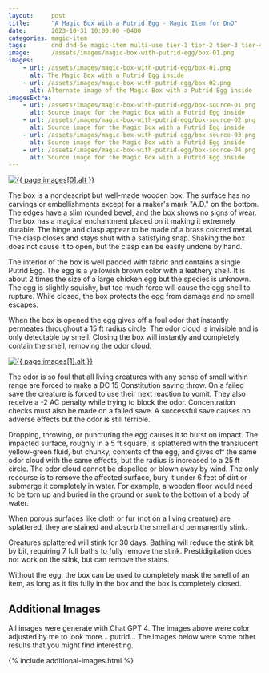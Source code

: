 ```yaml
---
layout:     post
title:      "A Magic Box with a Putrid Egg - Magic Item for DnD"
date:       2023-10-31 10:00:00 -0400
categories: magic-item
tags:       dnd dnd-5e magic-item multi-use tier-1 tier-2 tier-3 tier-4
image:      /assets/images/magic-box-with-putrid-egg/box-01.png
images:
    - url: /assets/images/magic-box-with-putrid-egg/box-01.png
      alt: The Magic Box with a Putrid Egg inside
    - url: /assets/images/magic-box-with-putrid-egg/box-02.png
      alt: Alternate image of the Magic Box with a Putrid Egg inside
imagesExtra:
    - url: /assets/images/magic-box-with-putrid-egg/box-source-01.png
      alt: Source image for the Magic Box with a Putrid Egg inside
    - url: /assets/images/magic-box-with-putrid-egg/box-source-02.png
      alt: Source image for the Magic Box with a Putrid Egg inside
    - url: /assets/images/magic-box-with-putrid-egg/box-source-03.png
      alt: Source image for the Magic Box with a Putrid Egg inside
    - url: /assets/images/magic-box-with-putrid-egg/box-source-04.png
      alt: Source image for the Magic Box with a Putrid Egg inside
---
```


<a href="{{ page.images[0].url }}" class="image-right" title="{{ page.images[0].alt }}">
    <img src="{{ page.images[0].url }}" alt="{{ page.images[0].alt }}" />
</a>

The box is a nondescript but well-made wooden box. The surface has no carvings or embellishments except for a maker's mark "A.D." on the bottom.  The edges have a slim rounded bevel, and the box shows no signs of wear. The box has a magical enchantment placed on it making it extremely durable.  The hinge and clasp appear to be made of a brass colored metal. The clasp closes and stays shut with a satisfying snap. Shaking the box does not cause it to open, but the clasp can be easily undone by hand.

The interior of the box is well padded with fabric and contains a single Putrid Egg. The egg is a yellowish brown color with a leathery shell. It is about 2 times the size of a large chicken egg but the species is unknown. The egg is slightly squishy, but too much force will cause the egg shell to rupture. While closed, the box protects the egg from damage and no smell escapes.

When the box is opened the egg gives off a foul odor that instantly permeates throughout a 15 ft radius circle. The odor cloud is invisible and is only detectable by smell. Closing the box will instantly and completely contain the smell, removing the odor cloud.

<a href="{{ page.images[1].url }}" class="image-left" title="{{ page.images[1].alt }}">
    <img src="{{ page.images[1].url }}" alt="{{ page.images[1].alt }}" />
</a>

The odor is so foul that all living creatures with any sense of smell within range are forced to make a DC 15 Constitution saving throw. On a failed save the creature is forced to use their next reaction to vomit. They also receive a -2 AC penalty while trying to block the odor. Concentration checks must also be made on a failed save. A successful save causes no adverse effects but the odor is still terrible.

Dropping, throwing, or puncturing the egg causes it to burst on impact. The impacted surface, roughly in a 5 ft square, is splattered with the translucent yellow-green fluid, but chunky, contents of the egg, and gives off the same odor cloud with the same effects, but the radius is increased to a 25 ft circle. The odor cloud cannot be dispelled or blown away by wind. The only recourse is to remove the affected surface, bury it under 6 feet of dirt or submerge it completely in water. For example, a wooden floor would need to be torn up and buried in the ground or sunk to the bottom of a body of water.

When porous surfaces like cloth or fur (not on a living creature) are splattered, they are stained and absorb the smell and permanently stink.

Creatures splattered will stink for 30 days. Bathing will reduce the stink bit by bit, requiring 7 full baths to fully remove the stink. Prestidigitation does not work on the stink, but can remove the stains.

Without the egg, the box can be used to completely mask the smell of an item, as long as it fits fully in the box and the box is completely closed.

## Additional Images

All images were generate with Chat GPT 4. The images above were color adjusted by me to look more... putrid... The images below were some other results that you might find interesting.

{% include additional-images.html %}

